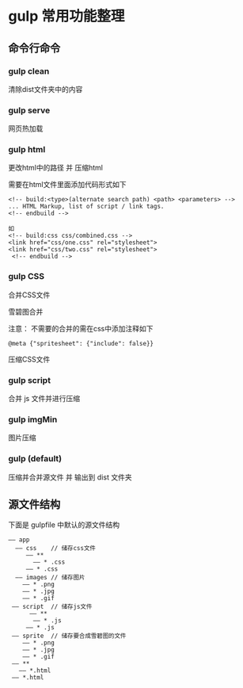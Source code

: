 # gulp 常用功能整理

## 命令行命令

### gulp clean 
清除dist文件夹中的内容

### gulp serve
网页热加载

### gulp html 
更改html中的路径 并 压缩html

需要在html文件里面添加代码形式如下

	<!-- build:<type>(alternate search path) <path> <parameters> -->
	... HTML Markup, list of script / link tags.
	<!-- endbuild -->
	 
	如     
	<!-- build:css css/combined.css -->
	<link href="css/one.css" rel="stylesheet">
	<link href="css/two.css" rel="stylesheet">
	 <!-- endbuild -->

### gulp CSS
合并CSS文件

雪碧图合并

注意： 不需要的合并的需在css中添加注释如下

	@meta {"spritesheet": {"include": false}} 
	
压缩CSS文件   

### gulp script
合并 js 文件并进行压缩

### gulp imgMin
图片压缩

### gulp (default)
压缩并合并源文件 并 输出到 dist 文件夹

## 源文件结构
下面是 gulpfile 中默认的源文件结构

	—— app
	  —— css	// 储存css文件
	     —— **
	       —— * .css
	     —— * .css
	  —— images	// 储存图片
	    —— * .png
	    —— * .jpg
	    —— * .gif
	 —— script	// 储存js文件
	      —— **
	       —— * .js
	     —— * .js
	 —— sprite	// 储存要合成雪碧图的文件
	    —— * .png
	    —— * .jpg
	    —— * .gif
	 —— **
	   —— *.html
	 —— *.html
